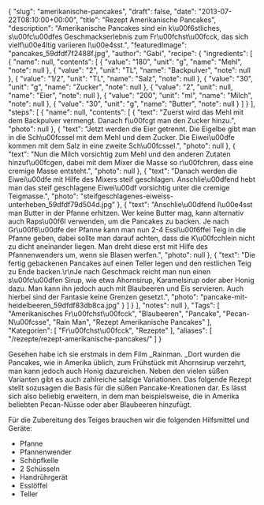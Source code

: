 {
    "slug": "amerikanische-pancakes",
    "draft": false,
    "date": "2013-07-22T08:10:00+00:00",
    "title": "Rezept Amerikanische Pancakes",
    "description": "Amerikanische Pancakes sind ein k\u00f6stliches, s\u00fc\u00dfes Geschmackserlebnis zum Fr\u00fchst\u00fcck, das sich vielf\u00e4ltig variieren l\u00e4sst.",
    "featuredImage": "pancakes_59dfdf7f2488f.jpg",
    "author": "Gabi",
    "recipe": {
        "ingredients": [
            {
                "name": null,
                "contents": [
                    {
                        "value": "180",
                        "unit": "g",
                        "name": "Mehl",
                        "note": null
                    },
                    {
                        "value": "2",
                        "unit": "TL",
                        "name": "Backpulver",
                        "note": null
                    },
                    {
                        "value": "1\/2",
                        "unit": "TL",
                        "name": "Salz",
                        "note": null
                    },
                    {
                        "value": "30",
                        "unit": "g",
                        "name": "Zucker",
                        "note": null
                    },
                    {
                        "value": "2",
                        "unit": null,
                        "name": "Eier",
                        "note": null
                    },
                    {
                        "value": "200",
                        "unit": "ml",
                        "name": "Milch",
                        "note": null
                    },
                    {
                        "value": "30",
                        "unit": "g",
                        "name": "Butter",
                        "note": null
                    }
                ]
            }
        ],
        "steps": [
            {
                "name": null,
                "contents": [
                    {
                        "text": "Zuerst wird das Mehl mit dem Backpulver vermengt. Danach f\u00fcgt man den Zucker hinzu.",
                        "photo": null
                    },
                    {
                        "text": "Jetzt werden die Eier getrennt. Die Eigelbe gibt man in die Sch\u00fcssel mit dem Mehl und dem Zucker. Die Eiwei\u00dfe kommen mit dem Salz in eine zweite Sch\u00fcssel.",
                        "photo": null
                    },
                    {
                        "text": "Nun die Milch vorsichtig zum Mehl und den anderen Zutaten hinzuf\u00fcgen, dabei mit dem Mixer die Masse so r\u00fchren, dass eine cremige Masse entsteht.",
                        "photo": null
                    },
                    {
                        "text": "Danach werden die Eiwei\u00dfe mit Hilfe des Mixers steif geschlagen. Anschlie\u00dfend hebt man das steif geschlagene Eiwei\u00df vorsichtig unter die cremige Teigmasse.",
                        "photo": "steifgeschlagenes-eiweiss-unterheben_59dfdf79d504d.jpg"
                    },
                    {
                        "text": "Anschlie\u00dfend l\u00e4sst man Butter in der Pfanne erhitzen. Wer keine Butter mag, kann alternativ auch Raps\u00f6l verwenden, um die Pancakes zu backen. Je nach Gr\u00f6\u00dfe der Pfanne kann man nun 2-4 Essl\u00f6ffel Teig in die Pfanne geben, dabei sollte man darauf achten, dass die K\u00fcchlein nicht zu dicht aneinander liegen. Man dreht diese erst mit Hilfe des Pfannenwenders um, wenn sie Blasen werfen.",
                        "photo": null
                    },
                    {
                        "text": "Die fertig gebackenen Pancakes auf einen Teller legen und den restlichen Teig zu Ende backen.\r\nJe nach Geschmack reicht man nun einen s\u00fc\u00dfen Sirup, wie etwa Ahornsirup, Karamelsirup oder aber Honig dazu. Man kann ihn jedoch auch mit Blaubeeren und Eis servieren. Auch hierbei sind der Fantasie keine Grenzen gesetzt.",
                        "photo": "pancake-mit-heidelbeeren_59dfdf83db8ca.jpg"
                    }
                ]
            }
        ],
        "notes": null
    },
    "Tags": [
        "Amerikanisches Fr\u00fchst\u00fcck",
        "Blaubeeren",
        "Pancake",
        "Pecan-N\u00fcsse",
        "Rain Man",
        "Rezept Amerikanische Pancakes"
    ],
    "Kategorien": [
        "Fr\u00fchst\u00fcck",
        "Rezepte"
    ],
    "aliases": [
        "\/rezepte\/rezept-amerikanische-pancakes\/"
    ]
}

Gesehen habe ich sie erstmals in dem Film _Rainman. _Dort wurden die Pancakes, wie in Amerika üblich, zum Frühstück mit Ahornsirup verzehrt, man kann jedoch auch Honig dazureichen. Neben den vielen süßen Varianten gibt es auch zahlreiche salzige Variationen. Das folgende Rezept stellt sozusagen die Basis für die süßen Pancake-Kreationen dar. Es lässt sich also beliebig erweitern, in dem man beispielsweise, die in Amerika beliebten Pecan-Nüsse oder aber Blaubeeren hinzufügt.

Für die Zubereitung des Teiges brauchen wir die folgenden Hilfsmittel und Geräte:

 * Pfanne
 * Pfannenwender
 * Schöpfkelle
 * 2 Schüsseln
 * Handrührgerät
 * Esslöffel
 * Teller